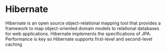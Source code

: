 # Hibernate

Hibernate is an open source object-relational mapping tool that provides a framework to map object-oriented domain models to relational databases for web applications. Hibernate implements the specifications of JPA. Performance is key so Hibernate supports first-level and second-level caching
